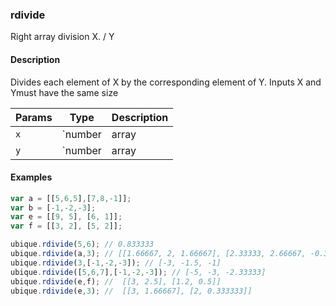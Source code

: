 ### rdivide
Right array division X. / Y


#### Description

Divides each element of X by the corresponding element of Y. Inputs X and Ymust have the same size


|Params|Type|Description
|---------|----|-----------
|`x` | `number|array|matrix` | number or array of values
|`y` | `number|array|matrix` | number or array of values


#### Examples

```js
var a = [[5,6,5],[7,8,-1]];
var b = [-1,-2,-3];
var e = [[9, 5], [6, 1]];
var f = [[3, 2], [5, 2]];

ubique.rdivide(5,6); // 0.833333
ubique.rdivide(a,3); // [[1.66667, 2, 1.66667], [2.33333, 2.66667, -0.333333]]
ubique.rdivide(3,[-1,-2,-3]); // [-3, -1.5, -1]
ubique.rdivide([5,6,7],[-1,-2,-3]); // [-5, -3, -2.33333]
ubique.rdivide(e,f); //  [[3, 2.5], [1.2, 0.5]]
ubique.rdivide(e,3); //  [[3, 1.66667], [2, 0.333333]]
```

